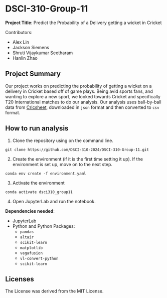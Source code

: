 # DSCI-310-Group-11
**Project Title**: Predict the Probability of a Delivery getting a wicket in Cricket

Contributors: 

- Alex Lin
- Jackson Siemens
- Shruti Vijaykumar Seetharam
- Hanlin Zhao

## Project Summary

Our project works on predicting the probability of getting a wicket on a delivery in Cricket based off of game plays. Being avid sports fans, and wanting to explore a new sport, we looked towards Cricket and specifically T20 International matches to do our analysis. Our analysis uses ball-by-ball data from [Cricsheet](https://cricsheet.org/), downloaded in `json` format and then converted to `csv` format. 

## How to run analysis

1. Clone the repository using on the command line.

`git clone https://github.com/DSCI-310-2024/DSCI-310-Group-11.git`

2. Create the environment (if it is the first time setting it up). If the environment is set up, move on to the next step.

`conda env create -f environment.yaml` 

3. Activate the environment

`conda activate dsci310_group11`

4. Open JupyterLab and run the notebook. 

**Dependencies needed**:
- JupyterLab
- Python and Python Packages:
    - `pandas`
    - `altair`
    - `scikit-learn`
    - `matplotlib`
    - `vegafusion`
    - `vl-convert-python`
    - `scikit-learn`

## Licenses
The License was derived from the MIT License.

